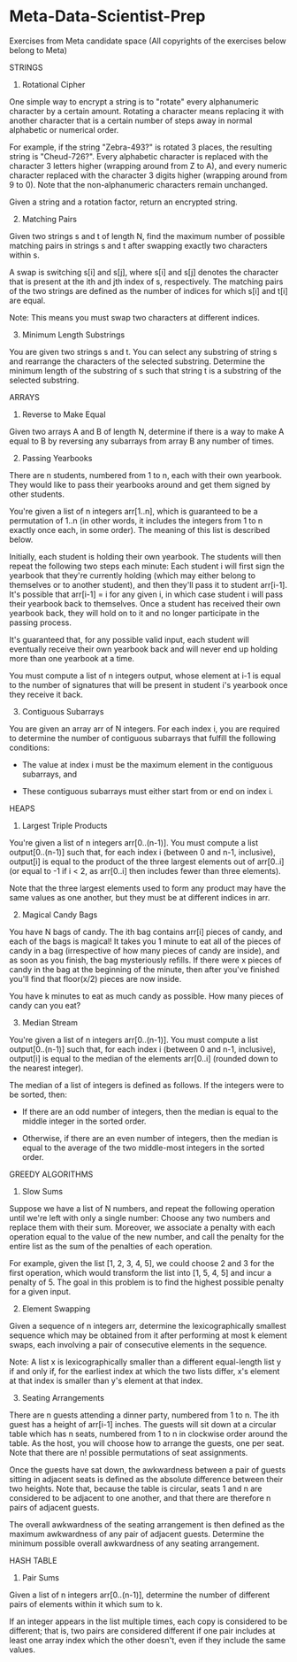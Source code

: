 # Meta-Data-Scientist-Prep
Exercises from Meta candidate space
(All copyrights of the exercises below belong to Meta)

STRINGS

1) Rotational Cipher

One simple way to encrypt a string is to "rotate" every alphanumeric character by a certain amount. Rotating a character means replacing it with another character that is a certain number of steps away in normal alphabetic or numerical order.

For example, if the string "Zebra-493?" is rotated 3 places, the resulting string is "Cheud-726?". Every alphabetic character is replaced with the character 3 letters higher (wrapping around from Z to A), and every numeric character replaced with the character 3 digits higher (wrapping around from 9 to 0). Note that the non-alphanumeric characters remain unchanged.

Given a string and a rotation factor, return an encrypted string.

2) Matching Pairs

Given two strings s and t of length N, find the maximum number of possible matching pairs in strings s and t after swapping exactly two characters within s.

A swap is switching s[i] and s[j], where s[i] and s[j] denotes the character that is present at the ith and jth index of s, respectively. The matching pairs of the two strings are defined as the number of indices for which s[i] and t[i] are equal.

Note: This means you must swap two characters at different indices.

3) Minimum Length Substrings

You are given two strings s and t. You can select any substring of string s and rearrange the characters of the selected substring. Determine the minimum length of the substring of s such that string t is a substring of the selected substring.

ARRAYS

1) Reverse to Make Equal

Given two arrays A and B of length N, determine if there is a way to make A equal to B by reversing any subarrays from array B any number of times.

2) Passing Yearbooks

There are n students, numbered from 1 to n, each with their own yearbook. They would like to pass their yearbooks around and get them signed by other students.

You're given a list of n integers arr[1..n], which is guaranteed to be a permutation of 1..n (in other words, it includes the integers from 1 to n exactly once each, in some order). The meaning of this list is described below.

Initially, each student is holding their own yearbook. The students will then repeat the following two steps each minute: Each student i will first sign the yearbook that they're currently holding (which may either belong to themselves or to another student), and then they'll pass it to student arr[i-1]. It's possible that arr[i-1] = i for any given i, in which case student i will pass their yearbook back to themselves. Once a student has received their own yearbook back, they will hold on to it and no longer participate in the passing process.

It's guaranteed that, for any possible valid input, each student will eventually receive their own yearbook back and will never end up holding more than one yearbook at a time.

You must compute a list of n integers output, whose element at i-1 is equal to the number of signatures that will be present in student i's yearbook once they receive it back.

3) Contiguous Subarrays

You are given an array arr of N integers. For each index i, you are required to determine the number of contiguous subarrays that fulfill the following conditions:

- The value at index i must be the maximum element in the contiguous subarrays, and

- These contiguous subarrays must either start from or end on index i.

HEAPS

1) Largest Triple Products

You're given a list of n integers arr[0..(n-1)]. You must compute a list output[0..(n-1)] such that, for each index i (between 0 and n-1, inclusive), output[i] is equal to the product of the three largest elements out of arr[0..i] (or equal to -1 if i < 2, as arr[0..i] then includes fewer than three elements).

Note that the three largest elements used to form any product may have the same values as one another, but they must be at different indices in arr.

2) Magical Candy Bags

You have N bags of candy. The ith bag contains arr[i] pieces of candy, and each of the bags is magical!
It takes you 1 minute to eat all of the pieces of candy in a bag (irrespective of how many pieces of candy are inside), and as soon as you finish, the bag mysteriously refills. If there were x pieces of candy in the bag at the beginning of the minute, then after you've finished you'll find that floor(x/2) pieces are now inside.

You have k minutes to eat as much candy as possible. How many pieces of candy can you eat?

3) Median Stream

You're given a list of n integers arr[0..(n-1)]. You must compute a list output[0..(n-1)] such that, for each index i (between 0 and n-1, inclusive), output[i] is equal to the median of the elements arr[0..i] (rounded down to the nearest integer).

The median of a list of integers is defined as follows. If the integers were to be sorted, then:

- If there are an odd number of integers, then the median is equal to the middle integer in the sorted order.

- Otherwise, if there are an even number of integers, then the median is equal to the average of the two middle-most integers in the sorted order.

GREEDY ALGORITHMS

1) Slow Sums

Suppose we have a list of N numbers, and repeat the following operation until we're left with only a single number: Choose any two numbers and replace them with their sum. Moreover, we associate a penalty with each operation equal to the value of the new number, and call the penalty for the entire list as the sum of the penalties of each operation.

For example, given the list [1, 2, 3, 4, 5], we could choose 2 and 3 for the first operation, which would transform the list into [1, 5, 4, 5] and incur a penalty of 5. The goal in this problem is to find the highest possible penalty for a given input.

2) Element Swapping

Given a sequence of n integers arr, determine the lexicographically smallest sequence which may be obtained from it after performing at most k element swaps, each involving a pair of consecutive elements in the sequence.

Note: A list x is lexicographically smaller than a different equal-length list y if and only if, for the earliest index at which the two lists differ, x's element at that index is smaller than y's element at that index.

3) Seating Arrangements

There are n guests attending a dinner party, numbered from 1 to n. The ith guest has a height of arr[i-1] inches.
The guests will sit down at a circular table which has n seats, numbered from 1 to n in clockwise order around the table. As the host, you will choose how to arrange the guests, one per seat. Note that there are n! possible permutations of seat assignments.

Once the guests have sat down, the awkwardness between a pair of guests sitting in adjacent seats is defined as the absolute difference between their two heights. Note that, because the table is circular, seats 1 and n are considered to be adjacent to one another, and that there are therefore n pairs of adjacent guests.

The overall awkwardness of the seating arrangement is then defined as the maximum awkwardness of any pair of adjacent guests. Determine the minimum possible overall awkwardness of any seating arrangement.

HASH TABLE

1) Pair Sums

Given a list of n integers arr[0..(n-1)], determine the number of different pairs of elements within it which sum to k.

If an integer appears in the list multiple times, each copy is considered to be different; that is, two pairs are considered different if one pair includes at least one array index which the other doesn't, even if they include the same values.

